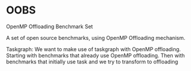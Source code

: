 # OOBS
OpenMP Offloading Benchmark Set

A set of open source benchmarks, using OpenMP Offloading mechanism. 


Taskgraph:
We want to make use of taskgraph with OpenMP offloading. Starting with benchmarks that already use OpenMP offloading. Then with benchmarks that initially use task and we try to transform to offloading
